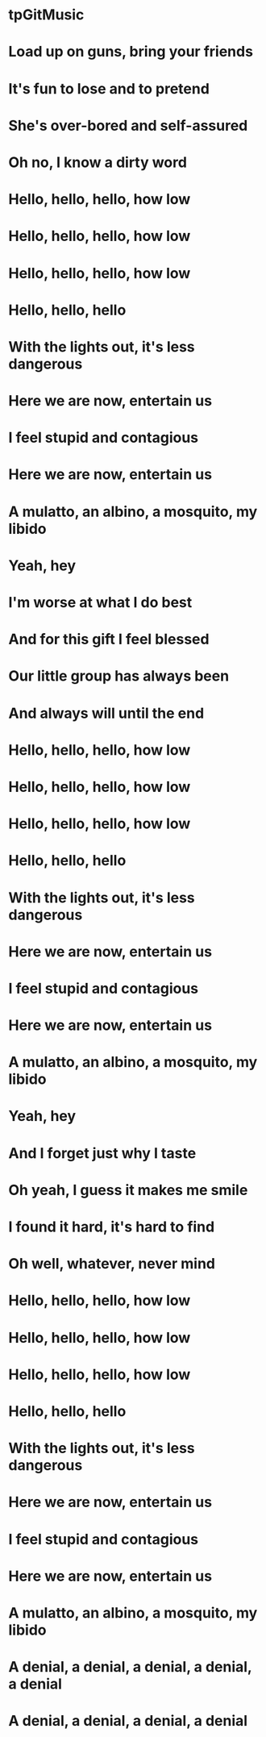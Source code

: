 # tpGitMusic
# Load up on guns, bring your friends
# It's fun to lose and to pretend
# She's over-bored and self-assured
# Oh no, I know a dirty word
#
# Hello, hello, hello, how low
# Hello, hello, hello, how low
# Hello, hello, hello, how low
# Hello, hello, hello
#
# With the lights out, it's less dangerous
# Here we are now, entertain us
# I feel stupid and contagious
# Here we are now, entertain us
# A mulatto, an albino, a mosquito, my libido
# Yeah, hey
#
# I'm worse at what I do best
# And for this gift I feel blessed
# Our little group has always been
# And always will until the end
#
# Hello, hello, hello, how low
# Hello, hello, hello, how low
# Hello, hello, hello, how low
# Hello, hello, hello
#
# With the lights out, it's less dangerous
# Here we are now, entertain us
# I feel stupid and contagious
# Here we are now, entertain us
# A mulatto, an albino, a mosquito, my libido
# Yeah, hey
#
# And I forget just why I taste
# Oh yeah, I guess it makes me smile
# I found it hard, it's hard to find
# Oh well, whatever, never mind
#
# Hello, hello, hello, how low
# Hello, hello, hello, how low
# Hello, hello, hello, how low
# Hello, hello, hello
#
# With the lights out, it's less dangerous
# Here we are now, entertain us
# I feel stupid and contagious
# Here we are now, entertain us
#
# A mulatto, an albino, a mosquito, my libido
# A denial, a denial, a denial, a denial, a denial
# A denial, a denial, a denial, a denial
